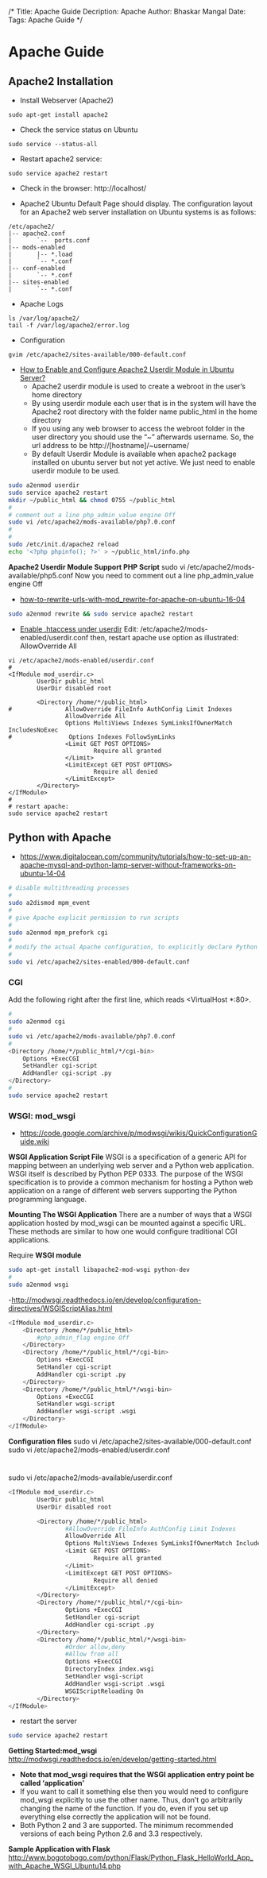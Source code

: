 /*
Title: Apache Guide
Decription: Apache
Author: Bhaskar Mangal
Date: 
Tags: Apache Guide
*/

# Apache Guide

## Apache2 Installation

* Install Webserver (Apache2)
```
sudo apt-get install apache2
```

* Check the service status on Ubuntu
```
sudo service --status-all
```

* Restart apache2 service:
```
sudo service apache2 restart
```

* Check in the browser:
http://localhost/

* Apache2 Ubuntu Default Page should display. The configuration layout for an Apache2 web server installation on Ubuntu systems is as follows:
```
/etc/apache2/
|-- apache2.conf
|       `--  ports.conf
|-- mods-enabled
|       |-- *.load
|       `-- *.conf
|-- conf-enabled
|       `-- *.conf
|-- sites-enabled
|       `-- *.conf
```

* Apache Logs
```
ls /var/log/apache2/
tail -f /var/log/apache2/error.log
```

* Configuration
```
gvim /etc/apache2/sites-available/000-default.conf
```

* [How to Enable and Configure Apache2 Userdir Module in Ubuntu Server?](http://ubuntuserverguide.com/2012/10/how-to-enable-and-configure-apache2-userdir-module-in-ubuntu-server-12-04.html)
  - Apache2 userdir module is used to create a webroot in the user’s home directory
  - By using userdir module each user that is in the system will have the Apache2 root directory with the folder name public_html  in the home directory
  - If you using any web browser to access the webroot folder in the user directory you should use the “~” afterwards username. So, the url address to be http://[hostname]/~username/
  - By default Userdir Module is available when apache2 package installed on ubuntu server but not yet active. We just need to enable userdir module to be used.
```bash
sudo a2enmod userdir
sudo service apache2 restart
mkdir ~/public_html && chmod 0755 ~/public_html
#
# comment out a line php_admin_value engine Off
sudo vi /etc/apache2/mods-available/php7.0.conf
#
#
sudo /etc/init.d/apache2 reload
echo '<?php phpinfo(); ?>' > ~/public_html/info.php
```
**Apache2 Userdir Module Support PHP Script**
sudo vi /etc/apache2/mods-available/php5.conf
Now you need to comment out a line php_admin_value engine Off


* [how-to-rewrite-urls-with-mod_rewrite-for-apache-on-ubuntu-16-04](https://www.digitalocean.com/community/tutorials/how-to-rewrite-urls-with-mod_rewrite-for-apache-on-ubuntu-16-04)
```bash
sudo a2enmod rewrite && sudo service apache2 restart
```
* [Enable .htaccess under userdir](https://stackoverflow.com/questions/4289382/proper-userdir-conf-for-this-htaccess)
Edit: /etc/apache2/mods-enabled/userdir.conf then, restart apache
use option as illustrated:
AllowOverride All
```
vi /etc/apache2/mods-enabled/userdir.conf
#
<IfModule mod_userdir.c>
        UserDir public_html
        UserDir disabled root

        <Directory /home/*/public_html>
#               AllowOverride FileInfo AuthConfig Limit Indexes
                AllowOverride All
                Options MultiViews Indexes SymLinksIfOwnerMatch IncludesNoExec
#                Options Indexes FollowSymLinks
                <Limit GET POST OPTIONS>
                        Require all granted
                </Limit>
                <LimitExcept GET POST OPTIONS>
                        Require all denied
                </LimitExcept>
        </Directory>
</IfModule>
#
# restart apache:
sudo service apache2 restart
```

## Python with Apache
- https://www.digitalocean.com/community/tutorials/how-to-set-up-an-apache-mysql-and-python-lamp-server-without-frameworks-on-ubuntu-14-04

```bash
# disable multithreading processes
#
sudo a2dismod mpm_event
#
# give Apache explicit permission to run scripts
#
sudo a2enmod mpm_prefork cgi
#
# modify the actual Apache configuration, to explicitly declare Python files as runnable file and allow such executables
#
sudo vi /etc/apache2/sites-enabled/000-default.conf
```

### CGI
Add the following right after the first line, which reads <VirtualHost *:80\>.
```bash
#
sudo a2enmod cgi
#
sudo vi /etc/apache2/mods-available/php7.0.conf
#
<Directory /home/*/public_html/*/cgi-bin>
    Options +ExecCGI
    SetHandler cgi-script
    AddHandler cgi-script .py 
</Directory>
#
sudo service apache2 restart
```

### WSGI: mod_wsgi
- https://code.google.com/archive/p/modwsgi/wikis/QuickConfigurationGuide.wiki

**WSGI Application Script File**
WSGI is a specification of a generic API for mapping between an underlying web server and a Python web application. WSGI itself is described by Python PEP 0333. The purpose of the WSGI specification is to provide a common mechanism for hosting a Python web application on a range of different web servers supporting the Python programming language.

**Mounting The WSGI Application**
There are a number of ways that a WSGI application hosted by mod_wsgi can be mounted against a specific URL. These methods are similar to how one would configure traditional CGI applications.

Require **WSGI module**
```bash
sudo apt-get install libapache2-mod-wsgi python-dev
#
sudo a2enmod wsgi
```
-http://modwsgi.readthedocs.io/en/develop/configuration-directives/WSGIScriptAlias.html
```bash
<IfModule mod_userdir.c>
    <Directory /home/*/public_html>
        #php_admin_flag engine Off
    </Directory>
    <Directory /home/*/public_html/*/cgi-bin>
        Options +ExecCGI
        SetHandler cgi-script
        AddHandler cgi-script .py 
    </Directory>
    <Directory /home/*/public_html/*/wsgi-bin>
        Options +ExecCGI
        SetHandler wsgi-script
        AddHandler wsgi-script .wsgi
    </Directory>
</IfModule>
```

**Configuration files**
sudo vi /etc/apache2/sites-available/000-default.conf
sudo vi /etc/apache2/mods-enabled/userdir.conf
#
sudo vi /etc/apache2/mods-available/userdir.conf
```bash
<IfModule mod_userdir.c>
        UserDir public_html
        UserDir disabled root

        <Directory /home/*/public_html>
                #AllowOverride FileInfo AuthConfig Limit Indexes
                AllowOverride All
                Options MultiViews Indexes SymLinksIfOwnerMatch IncludesNoExec
                <Limit GET POST OPTIONS>
                        Require all granted
                </Limit>
                <LimitExcept GET POST OPTIONS>
                        Require all denied
                </LimitExcept>
        </Directory>
        <Directory /home/*/public_html/*/cgi-bin>
                Options +ExecCGI
                SetHandler cgi-script
                AddHandler cgi-script .py
        </Directory>
        <Directory /home/*/public_html/*/wsgi-bin>
                #Order allow,deny
                #Allow from all
                Options +ExecCGI
                DirectoryIndex index.wsgi
                SetHandler wsgi-script
                AddHandler wsgi-script .wsgi
                WSGIScriptReloading On
        </Directory>
</IfModule>

```
- restart the server
```bash
sudo service apache2 restart
```
**Getting Started:mod_wsgi**
http://modwsgi.readthedocs.io/en/develop/getting-started.html

* **Note that mod_wsgi requires that the WSGI application entry point be called ‘application’**
* If you want to call it something else then you would need to configure mod_wsgi explicitly to use the other name. Thus, don’t go arbitrarily changing the name of the function. If you do, even if you set up everything else correctly the application will not be found.
* Both Python 2 and 3 are supported. The minimum recommended versions of each being Python 2.6 and 3.3 respectively.

**Sample Application with Flask**
http://www.bogotobogo.com/python/Flask/Python_Flask_HelloWorld_App_with_Apache_WSGI_Ubuntu14.php
